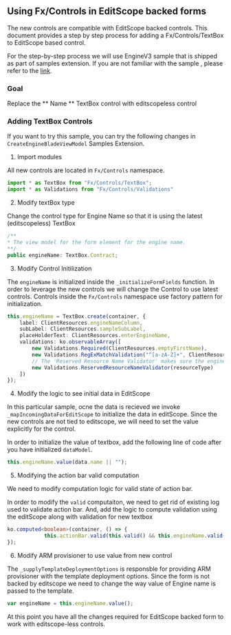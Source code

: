 
## Using Fx/Controls in EditScope backed forms

The new controls are compatible with EditScope backed controls. 
This document provides a step by step process for  adding a Fx/Controls/TextBox to EditScope based control.

For the step-by-step process we will use EngineV3 sample that is shipped as part of samples extension.
If you are not familiar with the sample , please refer to the [link](https://df.onecloud.azure-test.net/#blade/SamplesExtension/SampleMenuBlade/createengine).

### Goal 
Replace the ** Name ** TextBox control with editscopeless control

### Adding TextBox Controls

If you want to try this sample, you can try the following changes in `CreateEngineBladeViewModel` Samples Extension.

1. Import modules

All new controls are located in `Fx/Controls` namespace.

```ts 
import * as TextBox from "Fx/Controls/TextBox";
import * as Validations from "Fx/Controls/Validations"
```

2. Modify textBox type

Change the control type for Engine Name so that it is using the latest (editscopeless) TextBox

```ts
/**
* The view model for the form element for the engine name.
**/
public engineName: TextBox.Contract;
```


3. Modify Control Initilization

The `engineName` is initialized inside the `_initializeFormFields` function. In order to leverage the new controls we will change the Control to use latest controls.
Controls inside the `Fx/Controls` namespace use factory pattern for initialization.


```ts
this.engineName = TextBox.create(container, {
    label: ClientResources.engineNameColumn,
    subLabel: ClientResources.sampleSubLabel,
    placeHolderText: ClientResources.enterEngineName,
    validations: ko.observableArray([
        new Validations.Required(ClientResources.emptyFirstName),
        new Validations.RegExMatchValidation("^[a-zA-Z]+", ClientResources.startsWithLetterValidationMessage),
        // The 'Reserved Resource Name Validator' makes sure the engine name is not a trademark or reserved word.
        new Validations.ReservedResourceNameValidator(resourceType)
    ])
});
```

4. Modify the logic to see initial data in EditScope

In this particular sample, ocne the data is recieved we invoke `_mapIncomingDataForEditScope` to initialize the data in editScope.
Since the new controls are not tied to editscope, we will need to set the value explicitly for the control.

In order to initialize the value of textbox, add the following line of code after you have initialized `dataModel`.

```ts
this.engineName.value(data.name || "");
```

5. Modifying the action bar valid computation

We need to modify computation logic for valid state of action bar.

In order to modify the `valid` computaiton, we need to get rid of existing log used to validate action bar.
And, add the logic to compute validation using the editScope along with validation for new textbox

```ts
ko.computed<boolean>(container, () => {
            this.actionBar.valid(this.valid() && this.engineName.valid());
});
```


6. Modify ARM provisioner to use value from new control

The `_supplyTemplateDeploymentOptions` is responsble for providing ARM provisioner with the template deployment options.
Since the form is not backed by editscope we need to change the way value of Engine name is passed to the template.


```ts
var engineName = this.engineName.value(); 
```


At this point you have all the changes required for EditScope backed form to work with editscope-less controls.